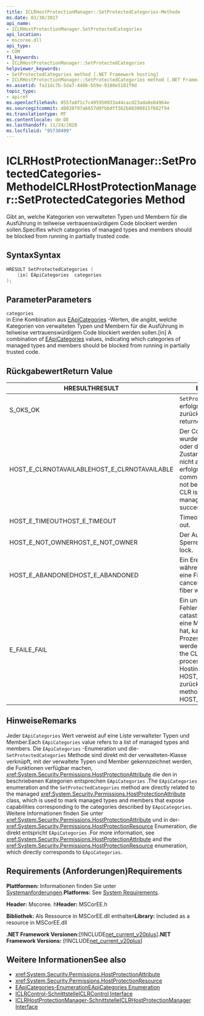 ```yaml
---
title: ICLRHostProtectionManager::SetProtectedCategories-Methode
ms.date: 03/30/2017
api_name:
- ICLRHostProtectionManager.SetProtectedCategories
api_location:
- mscoree.dll
api_type:
- COM
f1_keywords:
- ICLRHostProtectionManager::SetProtectedCategories
helpviewer_keywords:
- SetProtectedCategories method [.NET Framework hosting]
- ICLRHostProtectionManager::SetProtectedCategories method [.NET Framework hosting]
ms.assetid: fa21dc7b-5da7-440b-b59e-9180e5181f9d
topic_type:
- apiref
ms.openlocfilehash: 0557a8f1c7c495950933a44cacd23ada8e84964e
ms.sourcegitcommit: d8020797a6657d0fbbdff362b80300815f682f94
ms.translationtype: MT
ms.contentlocale: de-DE
ms.lasthandoff: 11/24/2020
ms.locfileid: "95730499"
---
```

# <a name="iclrhostprotectionmanagersetprotectedcategories-method"></a><span data-ttu-id="e6ca6-102">ICLRHostProtectionManager::SetProtectedCategories-Methode</span><span class="sxs-lookup"><span data-stu-id="e6ca6-102">ICLRHostProtectionManager::SetProtectedCategories Method</span></span>

<span data-ttu-id="e6ca6-103">Gibt an, welche Kategorien von verwalteten Typen und Membern für die Ausführung in teilweise vertrauenswürdigem Code blockiert werden sollen.</span><span class="sxs-lookup"><span data-stu-id="e6ca6-103">Specifies which categories of managed types and members should be blocked from running in partially trusted code.</span></span>  
  
## <a name="syntax"></a><span data-ttu-id="e6ca6-104">Syntax</span><span class="sxs-lookup"><span data-stu-id="e6ca6-104">Syntax</span></span>  
  
```cpp  
HRESULT SetProtectedCategories (  
    [in] EApiCategories  categories  
);  
```  
  
## <a name="parameters"></a><span data-ttu-id="e6ca6-105">Parameter</span><span class="sxs-lookup"><span data-stu-id="e6ca6-105">Parameters</span></span>  

 `categories`  
 <span data-ttu-id="e6ca6-106">in Eine Kombination aus [EApiCategories](eapicategories-enumeration.md) -Werten, die angibt, welche Kategorien von verwalteten Typen und Membern für die Ausführung in teilweise vertrauenswürdigem Code blockiert werden sollen.</span><span class="sxs-lookup"><span data-stu-id="e6ca6-106">[in] A combination of [EApiCategories](eapicategories-enumeration.md) values, indicating which categories of managed types and members should be blocked from running in partially trusted code.</span></span>  
  
## <a name="return-value"></a><span data-ttu-id="e6ca6-107">Rückgabewert</span><span class="sxs-lookup"><span data-stu-id="e6ca6-107">Return Value</span></span>  
  
|<span data-ttu-id="e6ca6-108">HRESULT</span><span class="sxs-lookup"><span data-stu-id="e6ca6-108">HRESULT</span></span>|<span data-ttu-id="e6ca6-109">BESCHREIBUNG</span><span class="sxs-lookup"><span data-stu-id="e6ca6-109">Description</span></span>|  
|-------------|-----------------|  
|<span data-ttu-id="e6ca6-110">S_OK</span><span class="sxs-lookup"><span data-stu-id="e6ca6-110">S_OK</span></span>|<span data-ttu-id="e6ca6-111">`SetProtectedCategories` wurde erfolgreich zurückgegeben.</span><span class="sxs-lookup"><span data-stu-id="e6ca6-111">`SetProtectedCategories` returned successfully.</span></span>|  
|<span data-ttu-id="e6ca6-112">HOST_E_CLRNOTAVAILABLE</span><span class="sxs-lookup"><span data-stu-id="e6ca6-112">HOST_E_CLRNOTAVAILABLE</span></span>|<span data-ttu-id="e6ca6-113">Der Common Language Runtime (CLR) wurde nicht in einen Prozess geladen, oder die CLR befindet sich in einem Zustand, in dem Sie verwalteten Code nicht ausführen oder den-Befehl nicht erfolgreich verarbeiten kann.</span><span class="sxs-lookup"><span data-stu-id="e6ca6-113">The common language runtime (CLR) has not been loaded into a process, or the CLR is in a state in which it cannot run managed code or process the call successfully.</span></span>|  
|<span data-ttu-id="e6ca6-114">HOST_E_TIMEOUT</span><span class="sxs-lookup"><span data-stu-id="e6ca6-114">HOST_E_TIMEOUT</span></span>|<span data-ttu-id="e6ca6-115">Timeout des Aufrufes.</span><span class="sxs-lookup"><span data-stu-id="e6ca6-115">The call timed out.</span></span>|  
|<span data-ttu-id="e6ca6-116">HOST_E_NOT_OWNER</span><span class="sxs-lookup"><span data-stu-id="e6ca6-116">HOST_E_NOT_OWNER</span></span>|<span data-ttu-id="e6ca6-117">Der Aufrufer ist nicht Besitzer der Sperre.</span><span class="sxs-lookup"><span data-stu-id="e6ca6-117">The caller does not own the lock.</span></span>|  
|<span data-ttu-id="e6ca6-118">HOST_E_ABANDONED</span><span class="sxs-lookup"><span data-stu-id="e6ca6-118">HOST_E_ABANDONED</span></span>|<span data-ttu-id="e6ca6-119">Ein Ereignis wurde abgebrochen, während ein blockierter Thread oder eine Fiber darauf wartete.</span><span class="sxs-lookup"><span data-stu-id="e6ca6-119">An event was canceled while a blocked thread or fiber was waiting on it.</span></span>|  
|<span data-ttu-id="e6ca6-120">E_FAIL</span><span class="sxs-lookup"><span data-stu-id="e6ca6-120">E_FAIL</span></span>|<span data-ttu-id="e6ca6-121">Ein unbekannter schwerwiegender Fehler ist aufgetreten.</span><span class="sxs-lookup"><span data-stu-id="e6ca6-121">An unknown catastrophic failure occurred.</span></span> <span data-ttu-id="e6ca6-122">Nachdem eine Methode E_FAIL zurückgegeben hat, kann die CLR innerhalb des Prozesses nicht mehr verwendet werden.</span><span class="sxs-lookup"><span data-stu-id="e6ca6-122">After a method returns E_FAIL, the CLR is no longer usable within the process.</span></span> <span data-ttu-id="e6ca6-123">Nachfolgende Aufrufe von Hostingmethoden geben HOST_E_CLRNOTAVAILABLE zurück.</span><span class="sxs-lookup"><span data-stu-id="e6ca6-123">Subsequent calls to hosting methods return HOST_E_CLRNOTAVAILABLE.</span></span>|  
  
## <a name="remarks"></a><span data-ttu-id="e6ca6-124">Hinweise</span><span class="sxs-lookup"><span data-stu-id="e6ca6-124">Remarks</span></span>  

 <span data-ttu-id="e6ca6-125">Jeder `EApiCategories` Wert verweist auf eine Liste verwalteter Typen und Member.</span><span class="sxs-lookup"><span data-stu-id="e6ca6-125">Each `EApiCategories` value refers to a list of managed types and members.</span></span> <span data-ttu-id="e6ca6-126">Die `EApiCategories` -Enumeration und die- `SetProtectedCategories` Methode sind direkt mit der verwalteten-Klasse verknüpft, mit der verwaltete Typen und Member gekennzeichnet werden, die Funktionen verfügbar machen, <xref:System.Security.Permissions.HostProtectionAttribute> die den in beschriebenen Kategorien entsprechen `EApiCategories` .</span><span class="sxs-lookup"><span data-stu-id="e6ca6-126">The `EApiCategories` enumeration and the `SetProtectedCategories` method are directly related to the managed <xref:System.Security.Permissions.HostProtectionAttribute> class, which is used to mark managed types and members that expose capabilities corresponding to the categories described by `EApiCategories`.</span></span> <span data-ttu-id="e6ca6-127">Weitere Informationen finden Sie unter <xref:System.Security.Permissions.HostProtectionAttribute> und in der- <xref:System.Security.Permissions.HostProtectionResource> Enumeration, die direkt entspricht `EApiCategories` .</span><span class="sxs-lookup"><span data-stu-id="e6ca6-127">For more information, see <xref:System.Security.Permissions.HostProtectionAttribute> and the <xref:System.Security.Permissions.HostProtectionResource> enumeration, which directly corresponds to `EApiCategories`.</span></span>  
  
## <a name="requirements"></a><span data-ttu-id="e6ca6-128">Requirements (Anforderungen)</span><span class="sxs-lookup"><span data-stu-id="e6ca6-128">Requirements</span></span>  

 <span data-ttu-id="e6ca6-129">**Plattformen:** Informationen finden Sie unter [Systemanforderungen](../../get-started/system-requirements.md).</span><span class="sxs-lookup"><span data-stu-id="e6ca6-129">**Platforms:** See [System Requirements](../../get-started/system-requirements.md).</span></span>  
  
 <span data-ttu-id="e6ca6-130">**Header:** Mscoree. h</span><span class="sxs-lookup"><span data-stu-id="e6ca6-130">**Header:** MSCorEE.h</span></span>  
  
 <span data-ttu-id="e6ca6-131">**Bibliothek:** Als Ressource in MSCorEE.dll enthalten</span><span class="sxs-lookup"><span data-stu-id="e6ca6-131">**Library:** Included as a resource in MSCorEE.dll</span></span>  
  
 <span data-ttu-id="e6ca6-132">**.NET Framework Versionen:**[!INCLUDE[net_current_v20plus](../../../../includes/net-current-v20plus-md.md)]</span><span class="sxs-lookup"><span data-stu-id="e6ca6-132">**.NET Framework Versions:** [!INCLUDE[net_current_v20plus](../../../../includes/net-current-v20plus-md.md)]</span></span>  
  
## <a name="see-also"></a><span data-ttu-id="e6ca6-133">Weitere Informationen</span><span class="sxs-lookup"><span data-stu-id="e6ca6-133">See also</span></span>

- <xref:System.Security.Permissions.HostProtectionAttribute>
- <xref:System.Security.Permissions.HostProtectionResource>
- [<span data-ttu-id="e6ca6-134">EApiCategories-Enumeration</span><span class="sxs-lookup"><span data-stu-id="e6ca6-134">EApiCategories Enumeration</span></span>](eapicategories-enumeration.md)
- [<span data-ttu-id="e6ca6-135">ICLRControl-Schnittstelle</span><span class="sxs-lookup"><span data-stu-id="e6ca6-135">ICLRControl Interface</span></span>](iclrcontrol-interface.md)
- [<span data-ttu-id="e6ca6-136">ICLRHostProtectionManager-Schnittstelle</span><span class="sxs-lookup"><span data-stu-id="e6ca6-136">ICLRHostProtectionManager Interface</span></span>](iclrhostprotectionmanager-interface.md)
